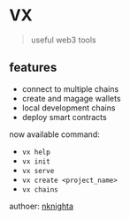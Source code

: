 # VX 
> useful web3 tools

## features
- connect to multiple chains
- create and magage wallets
- local development chains
- deploy smart contracts

now available command:   
- `vx help`
- `vx init`
- `vx serve`
- `vx create <project_name>`
- `vx chains`

authoer: [nknighta](https://nknighta.github.io/)
